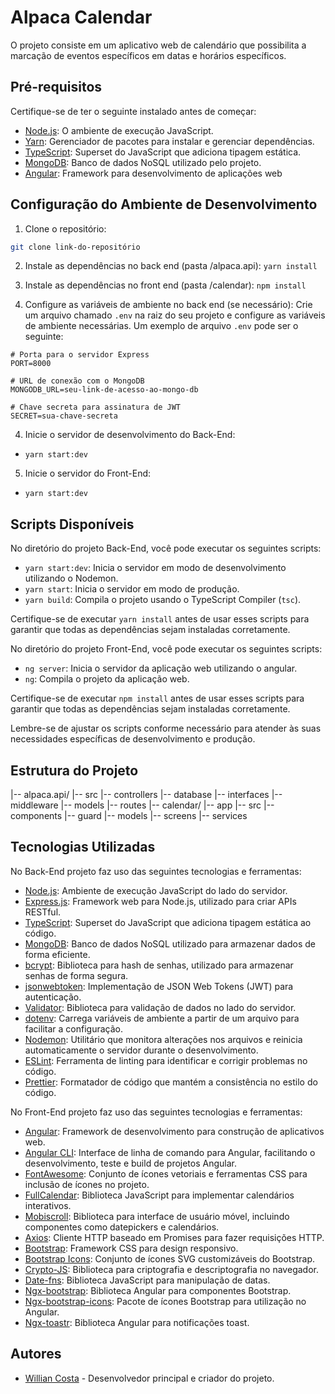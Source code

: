 # Alpaca Calendar

O projeto consiste em um aplicativo web de calendário que possibilita a marcação de eventos específicos em datas e horários específicos.

## Pré-requisitos

Certifique-se de ter o seguinte instalado antes de começar:

- [Node.js](https://nodejs.org/): O ambiente de execução JavaScript.
- [Yarn](https://yarnpkg.com/): Gerenciador de pacotes para instalar e gerenciar dependências.
- [TypeScript](https://www.typescriptlang.org/): Superset do JavaScript que adiciona tipagem estática.
- [MongoDB](https://www.mongodb.com/): Banco de dados NoSQL utilizado pelo projeto.
- [Angular](https://angular.io/): Framework para desenvolvimento de aplicações web

## Configuração do Ambiente de Desenvolvimento

1. Clone o repositório:

```bash
git clone link-do-repositório
```

2. Instale as dependências no back end (pasta /alpaca.api):
`yarn install`

3. Instale as dependências no front end (pasta /calendar):
`npm install`

4. Configure as variáveis de ambiente no back end (se necessário):
Crie um arquivo chamado `.env` na raiz do seu projeto e configure as variáveis de ambiente necessárias. Um exemplo de arquivo `.env` pode ser o seguinte:

```
# Porta para o servidor Express
PORT=8000

# URL de conexão com o MongoDB
MONGODB_URL=seu-link-de-acesso-ao-mongo-db

# Chave secreta para assinatura de JWT
SECRET=sua-chave-secreta
```

4. Inicie o servidor de desenvolvimento do Back-End:
- `yarn start:dev`

5. Inicie o servidor do Front-End:
- `yarn start:dev`

## Scripts Disponíveis

No diretório do projeto Back-End, você pode executar os seguintes scripts:

- `yarn start:dev`: Inicia o servidor em modo de desenvolvimento utilizando o Nodemon.
- `yarn start`: Inicia o servidor em modo de produção.
- `yarn build`: Compila o projeto usando o TypeScript Compiler (`tsc`).

Certifique-se de executar `yarn install` antes de usar esses scripts para garantir que todas as dependências sejam instaladas corretamente.

No diretório do projeto Front-End, você pode executar os seguintes scripts:

- `ng server`: Inicia o servidor da aplicação web utilizando o angular.
- `ng`: Compila o projeto da aplicação web.

Certifique-se de executar `npm install` antes de usar esses scripts para garantir que todas as dependências sejam instaladas corretamente.

Lembre-se de ajustar os scripts conforme necessário para atender às suas necessidades específicas de desenvolvimento e produção.

## Estrutura do Projeto

|-- alpaca.api/
  |-- src
    |-- controllers
    |-- database
    |-- interfaces
    |-- middleware
    |-- models
    |-- routes
|-- calendar/
  |-- app
    |-- src
    |-- components
    |-- guard
    |-- models
    |-- screens
    |-- services


## Tecnologias Utilizadas

No Back-End projeto faz uso das seguintes tecnologias e ferramentas:

- [Node.js](https://nodejs.org/): Ambiente de execução JavaScript do lado do servidor.
- [Express.js](https://expressjs.com/): Framework web para Node.js, utilizado para criar APIs RESTful.
- [TypeScript](https://www.typescriptlang.org/): Superset do JavaScript que adiciona tipagem estática ao código.
- [MongoDB](https://www.mongodb.com/): Banco de dados NoSQL utilizado para armazenar dados de forma eficiente.
- [bcrypt](https://www.npmjs.com/package/bcrypt): Biblioteca para hash de senhas, utilizado para armazenar senhas de forma segura.
- [jsonwebtoken](https://www.npmjs.com/package/jsonwebtoken): Implementação de JSON Web Tokens (JWT) para autenticação.
- [Validator](https://www.npmjs.com/package/validator): Biblioteca para validação de dados no lado do servidor.
- [dotenv](https://www.npmjs.com/package/dotenv): Carrega variáveis de ambiente a partir de um arquivo para facilitar a configuração.
- [Nodemon](https://www.npmjs.com/package/nodemon): Utilitário que monitora alterações nos arquivos e reinicia automaticamente o servidor durante o desenvolvimento.
- [ESLint](https://eslint.org/): Ferramenta de linting para identificar e corrigir problemas no código.
- [Prettier](https://prettier.io/): Formatador de código que mantém a consistência no estilo do código.

No Front-End projeto faz uso das seguintes tecnologias e ferramentas:

- [Angular](https://angular.io/): Framework de desenvolvimento para construção de aplicativos web.
- [Angular CLI](https://cli.angular.io/): Interface de linha de comando para Angular, facilitando o desenvolvimento, teste e build de projetos Angular.
- [FontAwesome](https://fontawesome.com/): Conjunto de ícones vetoriais e ferramentas CSS para inclusão de ícones no projeto.
- [FullCalendar](https://fullcalendar.io/): Biblioteca JavaScript para implementar calendários interativos.
- [Mobiscroll](https://mobiscroll.com/): Biblioteca para interface de usuário móvel, incluindo componentes como datepickers e calendários.
- [Axios](https://axios-http.com/): Cliente HTTP baseado em Promises para fazer requisições HTTP.
- [Bootstrap](https://getbootstrap.com/): Framework CSS para design responsivo.
- [Bootstrap Icons](https://icons.getbootstrap.com/): Conjunto de ícones SVG customizáveis do Bootstrap.
- [Crypto-JS](https://cryptojs.gitbook.io/docs/): Biblioteca para criptografia e descriptografia no navegador.
- [Date-fns](https://date-fns.org/): Biblioteca JavaScript para manipulação de datas.
- [Ngx-bootstrap](https://valor-software.com/ngx-bootstrap/): Biblioteca Angular para componentes Bootstrap.
- [Ngx-bootstrap-icons](https://github.com/valor-software/ngx-bootstrap-icons): Pacote de ícones Bootstrap para utilização no Angular.
- [Ngx-toastr](https://www.npmjs.com/package/ngx-toastr): Biblioteca Angular para notificações toast.

## Autores

- [Willian Costa](https://github.com/costaowillian) - Desenvolvedor principal e criador do projeto.
